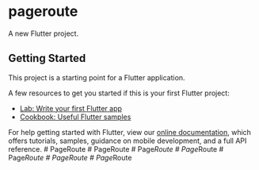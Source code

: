 # pageroute

A new Flutter project.

## Getting Started

This project is a starting point for a Flutter application.

A few resources to get you started if this is your first Flutter project:

- [Lab: Write your first Flutter app](https://flutter.dev/docs/get-started/codelab)
- [Cookbook: Useful Flutter samples](https://flutter.dev/docs/cookbook)

For help getting started with Flutter, view our
[online documentation](https://flutter.dev/docs), which offers tutorials,
samples, guidance on mobile development, and a full API reference.
#   P a g e R o u t e  
 #   P a g e R o u t e  
 #   P a g e _ R o u t e  
 #   P a g e _ R o u t e  
 #   P a g e _ R o u t e  
 #   P a g e R o u t e  
 #   P a g e _ R o u t e  
 